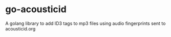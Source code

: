 # go-acousticid
A golang library to add ID3 tags to mp3 files using audio fingerprints sent to acousticid.org

